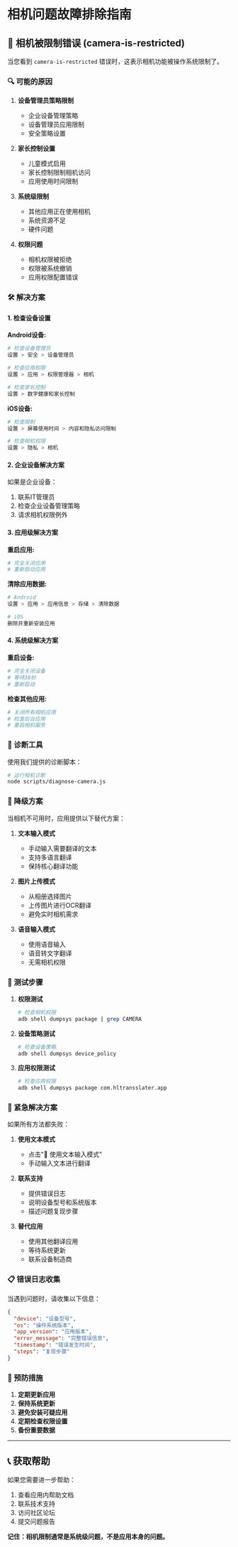 # 相机问题故障排除指南

## 🚫 相机被限制错误 (camera-is-restricted)

当您看到 `camera-is-restricted` 错误时，这表示相机功能被操作系统限制了。

### 🔍 可能的原因

1. **设备管理员策略限制**
   - 企业设备管理策略
   - 设备管理员应用限制
   - 安全策略设置

2. **家长控制设置**
   - 儿童模式启用
   - 家长控制限制相机访问
   - 应用使用时间限制

3. **系统级限制**
   - 其他应用正在使用相机
   - 系统资源不足
   - 硬件问题

4. **权限问题**
   - 相机权限被拒绝
   - 权限被系统撤销
   - 应用权限配置错误

### 🛠️ 解决方案

#### 1. 检查设备设置

**Android设备:**
```bash
# 检查设备管理员
设置 > 安全 > 设备管理员

# 检查应用权限
设置 > 应用 > 权限管理器 > 相机

# 检查家长控制
设置 > 数字健康和家长控制
```

**iOS设备:**
```bash
# 检查限制
设置 > 屏幕使用时间 > 内容和隐私访问限制

# 检查相机权限
设置 > 隐私 > 相机
```

#### 2. 企业设备解决方案

如果是企业设备：
1. 联系IT管理员
2. 检查企业设备管理策略
3. 请求相机权限例外

#### 3. 应用级解决方案

**重启应用:**
```bash
# 完全关闭应用
# 重新启动应用
```

**清除应用数据:**
```bash
# Android
设置 > 应用 > 应用信息 > 存储 > 清除数据

# iOS
删除并重新安装应用
```

#### 4. 系统级解决方案

**重启设备:**
```bash
# 完全关闭设备
# 等待30秒
# 重新启动
```

**检查其他应用:**
```bash
# 关闭所有相机应用
# 检查后台应用
# 重启相机服务
```

### 🔧 诊断工具

使用我们提供的诊断脚本：

```bash
# 运行相机诊断
node scripts/diagnose-camera.js
```

### 🎯 降级方案

当相机不可用时，应用提供以下替代方案：

1. **文本输入模式**
   - 手动输入需要翻译的文本
   - 支持多语言翻译
   - 保持核心翻译功能

2. **图片上传模式**
   - 从相册选择图片
   - 上传图片进行OCR翻译
   - 避免实时相机需求

3. **语音输入模式**
   - 使用语音输入
   - 语音转文字翻译
   - 无需相机权限

### 📱 测试步骤

1. **权限测试**
   ```bash
   # 检查相机权限
   adb shell dumpsys package | grep CAMERA
   ```

2. **设备策略测试**
   ```bash
   # 检查设备策略
   adb shell dumpsys device_policy
   ```

3. **应用权限测试**
   ```bash
   # 检查应用权限
   adb shell dumpsys package com.hltransslater.app
   ```

### 🚨 紧急解决方案

如果所有方法都失败：

1. **使用文本模式**
   - 点击"📝 使用文本输入模式"
   - 手动输入文本进行翻译

2. **联系支持**
   - 提供错误日志
   - 说明设备型号和系统版本
   - 描述问题复现步骤

3. **替代应用**
   - 使用其他翻译应用
   - 等待系统更新
   - 联系设备制造商

### 📋 错误日志收集

当遇到问题时，请收集以下信息：

```json
{
  "device": "设备型号",
  "os": "操作系统版本",
  "app_version": "应用版本",
  "error_message": "完整错误信息",
  "timestamp": "错误发生时间",
  "steps": "复现步骤"
}
```

### 🔄 预防措施

1. **定期更新应用**
2. **保持系统更新**
3. **避免安装可疑应用**
4. **定期检查权限设置**
5. **备份重要数据**

---

## 📞 获取帮助

如果您需要进一步帮助：

1. 查看应用内帮助文档
2. 联系技术支持
3. 访问社区论坛
4. 提交问题报告

**记住：相机限制通常是系统级问题，不是应用本身的问题。**
